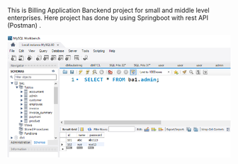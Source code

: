 This is Billing Application Banckend project for small and middle level enterprises. Here project has done by using Springboot with rest API (Postman) .

![image alt](https://github.com/NareshKumar-JD/Billing_Application/blob/0bc08b22020c1dc4cd2b7516441ea609bffb2170/B1.PNG)
